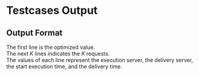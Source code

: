 Testcases Output
====

Output Format
---
The first line is the optimized value.<br>
The next $K$ lines indicates the $K$ requests.<br>
The values of each line represent the execution server, the delivery server, the start execution time, and the delivery time.<br>
